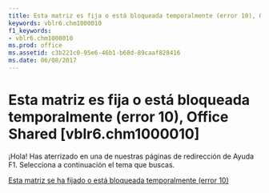```yaml
---
title: Esta matriz es fija o está bloqueada temporalmente (error 10), Office Shared [vblr6.chm1000010]
keywords: vblr6.chm1000010
f1_keywords:
- vblr6.chm1000010
ms.prod: office
ms.assetid: c3b221c0-95e6-46b1-b68d-89caaf828416
ms.date: 06/08/2017
---
```





# Esta matriz es fija o está bloqueada temporalmente (error 10), Office Shared [vblr6.chm1000010]

¡Hola! Has aterrizado en una de nuestras páginas de redirección de Ayuda F1. Selecciona a continuación el tema que buscas.


 [Esta matriz se ha fijado o está bloqueada temporalmente (error 10)](http://msdn.microsoft.com/library/this-array-is-fixed-or-temporarily-locked-error-10%28Office.15%29.aspx)


